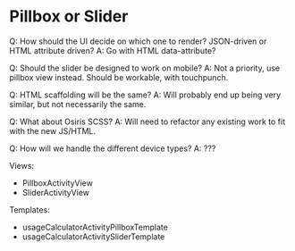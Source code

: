 # Pillbox or Slider

Q: How should the UI decide on which one to render? JSON-driven or HTML attribute driven?
A: Go with HTML data-attribute?

Q: Should the slider be designed to work on mobile?
A: Not a priority, use pillbox view instead. Should be workable, with touchpunch.

Q: HTML scaffolding will be the same?
A: Will probably end up being very similar, but not necessarily the same.

Q: What about Osiris SCSS?
A: Will need to refactor any existing work to fit with the new JS/HTML.

Q: How will we handle the different device types?
A: ???

Views:
* PillboxActivityView
* SliderActivityView

Templates:
* usageCalculatorActivityPillboxTemplate
* usageCalculatorActivitySliderTemplate